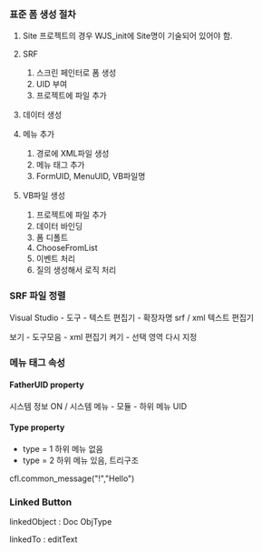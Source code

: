 ### 표준 폼 생성 절차

1. Site 프로젝트의 경우 WJS_init에 Site명이 기술되어 있어야 함.

2. SRF

   1. 스크린 페인터로 폼 생성
   2. UID 부여
   3. 프로젝트에 파일 추가

3. 데이터 생성

4. 메뉴 추가

   1. 경로에 XML파일 생성
   2. 메뉴 태그 추가
   3. FormUID, MenuUID, VB파일명

5. VB파일 생성

   1. 프로젝트에 파일 추가
   2. 데이터 바인딩
   3. 폼 디폴트
   4. ChooseFromList
   5. 이벤트 처리
   6. 질의 생성해서 로직 처리

   

### SRF 파일 정렬

Visual Studio - 도구 - 텍스트 편집기 - 확장자명 srf / xml 텍스트 편집기 

보기 - 도구모음 - xml 편집기 켜기 - 선택 영역 다시 지정



### 메뉴 태그 속성 

#### FatherUID property

시스템 정보 ON / 시스템 메뉴 - 모듈 - 하위 메뉴 UID

#### Type property

- type = 1 하위 메뉴 없음
- type = 2 하위 메뉴 있음, 트리구조





cfl.common_message("!","Hello")

### Linked Button

linkedObject : Doc ObjType

linkedTo : editText